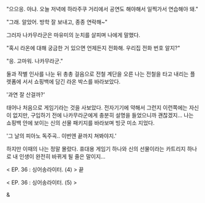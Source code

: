 "으으응. 아냐. 오늘 저녁에 하라주쿠 거리에서 공연도 해야해서 일찍가서 연습해야 돼." 

"그래. 알았어. 방학 잘 보내고, 종종 연락해~" 

그러자 나카무라군은 마유미의 눈치를 살피며 나에게 말했다. 

"혹시 라온에 대해 궁금한 거 있으면 언제든지 전화해. 우리집 전화 번호 알지?" 

"응. 고마워. 나카무라군." 

둘과 작별 인사를 나눈 뒤 총총 걸음으로 전철 계단을 오른 나는 전철을 타고 내리는 플렛폼에 서서 쇼핑백에 담긴 라온 박스를 바라보았다. 

'과연 잘 산걸까?' 

태어나 처음으로 게임기라는 것을 사보았다. 전자기기에 약해서 그런지 이런쪽에는 자신이 없지만, 구입하기 전에 나카무라군에게 충분히 설명을 들었으니까 괜찮겠지... 
나는 쇼핑백 안에 보이는 신의 선물 패키지를 바라보며 빙긋 미소 지었다. 

'그 날의 피아노 독주곡.. 이번엔 끝까지 쳐봐야지.' 

하지만 이때의 나는 정말 몰랐다. 
휴대용 게임기 하나와 신의 선물이라는 카트리지 하나로 내 인생이 완전히 바뀌게 될 줄은 말이지...

< EP. 36 : 싱어송라이터. (4) > 끝

< EP. 36 : 싱어송라이터. (5) >

& 